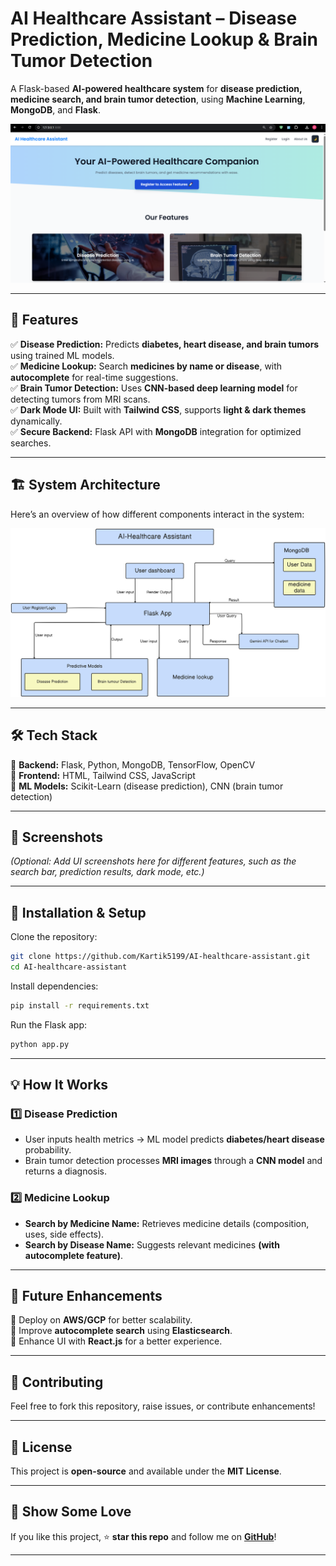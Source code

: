 # **AI Healthcare Assistant – Disease Prediction, Medicine Lookup & Brain Tumor Detection**  


A Flask-based **AI-powered healthcare system** for **disease prediction, medicine search, and brain tumor detection**, using **Machine Learning**, **MongoDB**, and **Flask**.  

![Project Demo](/demo_pic.PNG)

---

## 🚀 **Features**  
✅ **Disease Prediction:** Predicts **diabetes, heart disease, and brain tumors** using trained ML models.  
✅ **Medicine Lookup:** Search **medicines by name or disease**, with **autocomplete** for real-time suggestions.  
✅ **Brain Tumor Detection:** Uses **CNN-based deep learning model** for detecting tumors from MRI scans.  
✅ **Dark Mode UI:** Built with **Tailwind CSS**, supports **light & dark themes** dynamically.  
✅ **Secure Backend:** Flask API with **MongoDB** integration for optimized searches.  

---

## 🏗 **System Architecture**  
Here’s an overview of how different components interact in the system:  

![System Architecture](/final.png)

---

## 🛠️ **Tech Stack**  
🔹 **Backend:** Flask, Python, MongoDB, TensorFlow, OpenCV  
🔹 **Frontend:** HTML, Tailwind CSS, JavaScript  
🔹 **ML Models:** Scikit-Learn (disease prediction), CNN (brain tumor detection)  

---

## 📸 **Screenshots**  
*(Optional: Add UI screenshots here for different features, such as the search bar, prediction results, dark mode, etc.)*  

---

## 🔧 **Installation & Setup**  
Clone the repository:  
```bash
git clone https://github.com/Kartik5199/AI-healthcare-assistant.git
cd AI-healthcare-assistant
```

Install dependencies:  
```bash
pip install -r requirements.txt
```

Run the Flask app:  
```bash
python app.py
```

---

## 💡 **How It Works**  
### **1️⃣ Disease Prediction**  
- User inputs health metrics → ML model predicts **diabetes/heart disease** probability.  
- Brain tumor detection processes **MRI images** through a **CNN model** and returns a diagnosis.  

### **2️⃣ Medicine Lookup**  
- **Search by Medicine Name:** Retrieves medicine details (composition, uses, side effects).  
- **Search by Disease Name:** Suggests relevant medicines **(with autocomplete feature)**.  

---

## 🚀 **Future Enhancements**  
🔹 Deploy on **AWS/GCP** for better scalability.  
🔹 Improve **autocomplete search** using **Elasticsearch**.  
🔹 Enhance UI with **React.js** for a better experience.  

---

## 🤝 **Contributing**  
Feel free to fork this repository, raise issues, or contribute enhancements!  

---

## 📄 **License**  
This project is **open-source** and available under the **MIT License**.  

---

## 🌟 **Show Some Love**  
If you like this project, ⭐ **star this repo** and follow me on **[GitHub](https://github.com/Kartik5199)**!  

---
